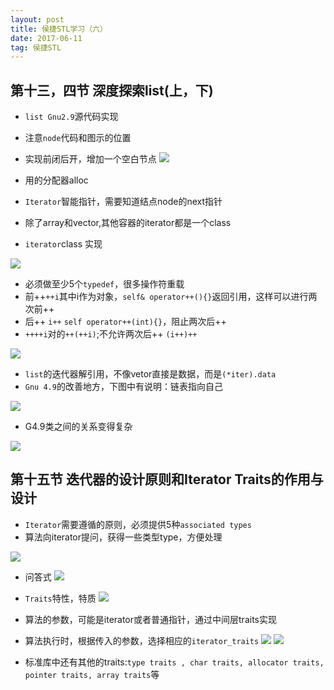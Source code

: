```yaml
---
layout: post
title: 侯捷STL学习（六）
date: 2017-06-11
tag: 侯捷STL
---
```


## 第十三，四节 深度探索list(上，下)

- `list Gnu2.9`源代码实现
- 注意`node`代码和图示的位置
- 实现前闭后开，增加一个空白节点
![](http://i.imgur.com/f906v6h.png)

- 用的分配器alloc
- `Iterator`智能指针，需要知道结点node的next指针
- 除了array和vector,其他容器的iterator都是一个class
- `iterator`class 实现

![](http://i.imgur.com/UByLO1u.png)

- 必须做至少5个`typedef`，很多操作符重载
- 前++`++i`其中i作为对象，`self& operator++(){}`返回引用，这样可以进行两次前++
- 后++ `i++` `self operator++(int){}`，阻止两次后++
- `++++i`对的`++(++i)`;不允许两次后++ `(i++)++`

![](http://i.imgur.com/XijKXER.png)

- `list`的迭代器解引用，不像vetor直接是数据，而是`(*iter).data`
- `Gnu 4.9`的改善地方，下图中有说明：链表指向自己

![](http://i.imgur.com/iWK8m1u.png)

- G4.9类之间的关系变得复杂

![](http://i.imgur.com/WQM59up.png)

## 第十五节 迭代器的设计原则和Iterator Traits的作用与设计

- `Iterator`需要遵循的原则，必须提供5种`associated types`
- 算法向iterator提问，获得一些类型type，方便处理

![](http://i.imgur.com/pLTxJJ2.png)
- 问答式
![](http://i.imgur.com/bNZUKpt.png)

- `Traits`特性，特质
![](http://i.imgur.com/QbV2H8w.png)
- 算法的参数，可能是iterator或者普通指针，通过中间层traits实现
- 算法执行时，根据传入的参数，选择相应的`iterator_traits`
![](http://i.imgur.com/FaxEXvw.png)
![](http://i.imgur.com/hwqp9lM.png)

- 标准库中还有其他的traits:`type traits , char traits, allocator traits, pointer traits, array traits`等
